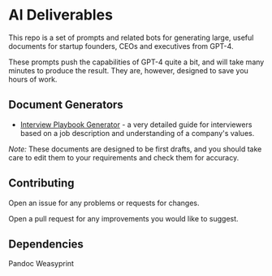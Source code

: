 
# AI Deliverables

This repo is a set of prompts and related bots for generating large, useful documents for startup founders, CEOs and executives from GPT-4.

These prompts push the capabilities of GPT-4 quite a bit, and will take many minutes to produce the result. They are, however, designed to save you hours of work.

## Document Generators

* [Interview Playbook Generator](interviewplaybook/readme.md) - a very detailed guide for interviewers based on a job description and understanding of a company's values.

_Note:_ These documents are designed to be first drafts, and you should take care to edit them to your requirements and check them for accuracy.

## Contributing

Open an issue for any problems or requests for changes.

Open a pull request for any improvements you would like to suggest.


## Dependencies

Pandoc 
Weasyprint
